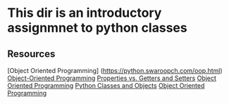 # This dir is an introductory assignmnet to python classes 
## Resources
[Object Oriented Programming] (https://python.swaroopch.com/oop.html)
[Object-Oriented Programming]()
[Properties vs. Getters and Setters]()
[Object Oriented Programming]()
[Python Classes and Objects]()
[Object Oriented Programming]()
